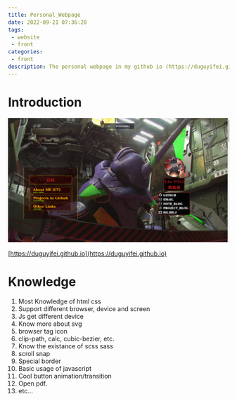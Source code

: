 ```yaml
---
title: Personal_Webpage
date: 2022-09-21 07:36:28
tags:
 - website
 - front
categories:
 - front
description: The personal webpage in my github io (https://duguyifei.github.io).
---
```


# Introduction
![](Personal-Webpage/2022-09-21-07-40-08.png)

[https://duguyifei.github.io](https://duguyifei.github.io)

# Knowledge
1. Most Knowledge of html css
2. Support different browser, device and screen
3. Js get different device
4. Know more about svg
5. browser tag icon
6. clip-path, calc, cubic-bezier, etc.
7. Know the existance of scss sass
8. scroll snap
9. Special border
10. Basic usage of javascript
11. Cool button animation/transition
12. Open pdf.
13. etc...